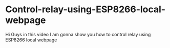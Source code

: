 # Control-relay-using-ESP8266-local-webpage
Hi Guys in this video I am gonna show you how to control relay using ESP8266 local webpage
